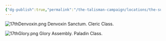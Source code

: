 ```yaml
---
{"dg-publish":true,"permalink":"/the-talisman-campaign/locations/the-sunken-spire/levels-players/17th-classrooms-d-and-g/","noteIcon":""}
---
```


![17thDenvoxin.png](/img/user/The%20Talisman%20Campaign/Locations/The%20Sunken%20Spire/Levels%20(Players)/17thDenvoxin.png)
Denvoxin Sanctum. Cleric Class.


![17thGlory.png](/img/user/The%20Talisman%20Campaign/Locations/The%20Sunken%20Spire/Levels%20(Players)/17thGlory.png)
Glory Assembly. Paladin Class.
